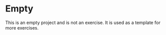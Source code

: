 # Empty

This is an empty project and is not an exercise.
It is used as a template for more exercises.

